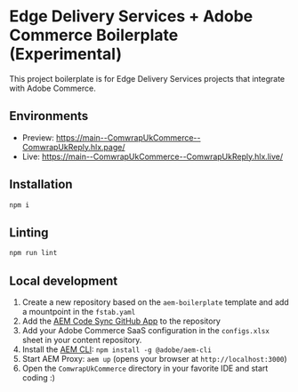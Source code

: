 # Edge Delivery Services + Adobe Commerce Boilerplate (Experimental)
This project boilerplate is for Edge Delivery Services projects that integrate with Adobe Commerce.

## Environments
- Preview: https://main--ComwrapUkCommerce--ComwrapUkReply.hlx.page/
- Live: https://main--ComwrapUkCommerce--ComwrapUkReply.hlx.live/

## Installation

```sh
npm i
```

## Linting

```sh
npm run lint
```

## Local development

1. Create a new repository based on the `aem-boilerplate` template and add a mountpoint in the `fstab.yaml`
1. Add the [AEM Code Sync GitHub App](https://github.com/apps/aem-code-sync) to the repository
1. Add your Adobe Commerce SaaS configuration in the `configs.xlsx` sheet in your content repository.
1. Install the [AEM CLI](https://github.com/adobe/aem-cli): `npm install -g @adobe/aem-cli`
1. Start AEM Proxy: `aem up` (opens your browser at `http://localhost:3000`)
1. Open the `ComwrapUkCommerce` directory in your favorite IDE and start coding :)
